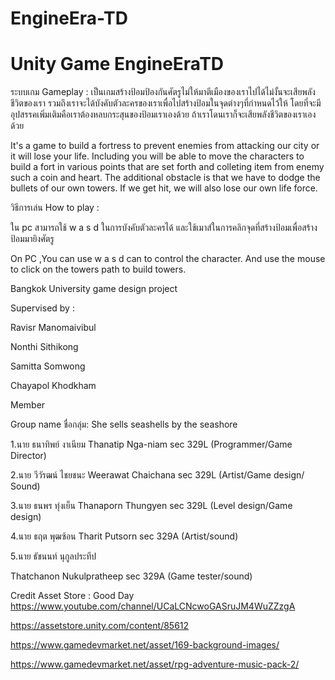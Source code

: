 # EngineEra-TD
 Unity Game
EngineEraTD 
======================
ระบบเกม  Gameplay :
เป็นเกมสร้างป้อมป้องกันศัตรูไม่ให้มาตีเมืองของเราไปได้ไม่งั้นจะเสียพลังชีวิตของเรา รวมถึงเราจะได้บังคับตัวละครของเราเพื่อไปสร้างป้อมในจุดต่างๆที่กำหนดไว้ให้ โดยที่จะมีอุปสรรคเพิ่มเติมคือเราต้องหลบกระสุนของป้อมเราเองด้วย ถ้าเราโดนเราก็จะเสียพลังชีวิตของเราเองด้วย

It's a game to build a fortress to prevent enemies from attacking our city or it will lose your life. Including you will be able to move the characters to build a fort in various points that are set forth and colleting item from enemy such a coin and heart. The additional obstacle is that we have to dodge the bullets of our own towers. If we get hit, we will also lose our own life force.


วิธีการเล่น How to play :  

ใน pc สามารถใช้ w a s d ในการบังคับตัวละครได้ และใช้เมาส์ในการคลิกจุดที่สร้างป้อมเพื่อสร้างป้อมมายิงศัตรู

On PC ,You can use w a s d can to control the character. And use the mouse to click on the towers path to build towers.


Bangkok University game design project

Supervised by :

Ravisr Manomaivibul

Nonthi Sithikong

Samitta Somwong

Chayapol Khodkham

Member

Group name ชื่อกลุ่ม: She sells seashells by the seashore

1.นาย ธนาทิพย์ งาเนียม Thanatip Nga-niam sec 329L (Programmer/Game Director) 

2.นาย วีวัรฒน์ ไชยชนะ Weerawat Chaichana sec 329L (Artist/Game design/ Sound) 

3.นาย ธนพร ทุ่งเย็น Thanaporn Thungyen   sec 329L (Level design/Game design)

4.นาย ธฤต พุฒซ้อน Tharit Putsorn sec 329A (Artist/sound)

5.นาย ธัชนนท์ นุกูลประทีป

Thatchanon Nukulpratheep sec 329A (Game tester/sound)

Credit Asset Store :
Good Day https://www.youtube.com/channel/UCaLCNcwoGASruJM4WuZZzgA

https://assetstore.unity.com/content/85612

https://www.gamedevmarket.net/asset/169-background-images/

https://www.gamedevmarket.net/asset/rpg-adventure-music-pack-2/

